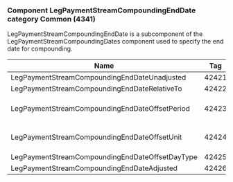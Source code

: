 ### Component LegPaymentStreamCompoundingEndDate category Common (4341)

LegPaymentStreamCompoundingEndDate is a subcomponent of the LegPaymentStreamCompoundingDates component used to specify the end date for compounding.

| Name                                            | Tag   | Req'd | Documentation                                                                                   |
|-------------------------------------------------|-------|----------|-------------------------------------------------------------------------------------------------|
| LegPaymentStreamCompoundingEndDateUnadjusted    | 42421 |       |                                                                                                 |
| LegPaymentStreamCompoundingEndDateRelativeTo    | 42422 |       |                                                                                                 |
| LegPaymentStreamCompoundingEndDateOffsetPeriod  | 42423 |       | Conditionally required when LegPaymentStreamCompoundingEndDateOffsetUnit(42424) is specified.   |
| LegPaymentStreamCompoundingEndDateOffsetUnit    | 42424 |       | Conditionally required when LegPaymentStreamCompoundingEndDateOffsetPeriod(42423) is specified. |
| LegPaymentStreamCompoundingEndDateOffsetDayType | 42425 |       |                                                                                                 |
| LegPaymentStreamCompoundingEndDateAdjusted      | 42426 |       |                                                                                                 |

